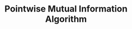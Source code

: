 ---
title: "Pointwise Mutual Information Algorithm"

categories: ['']

tags: ['Pointwise', 'Mutual', 'Information', 'Algorithm']

arabic: ['خوارزم المعلومات المتبادلة من وجهة النظر المنقطية']

publishers: ['المعالجة اﻵلية للنصوص العربية']

types: "word"

slug: ""
---